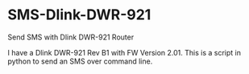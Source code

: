 # SMS-Dlink-DWR-921
Send SMS with Dlink DWR-921 Router 

I have a Dlink DWR-921 Rev B1 with FW Version 2.01. This is a script in python to send an SMS over command line.
